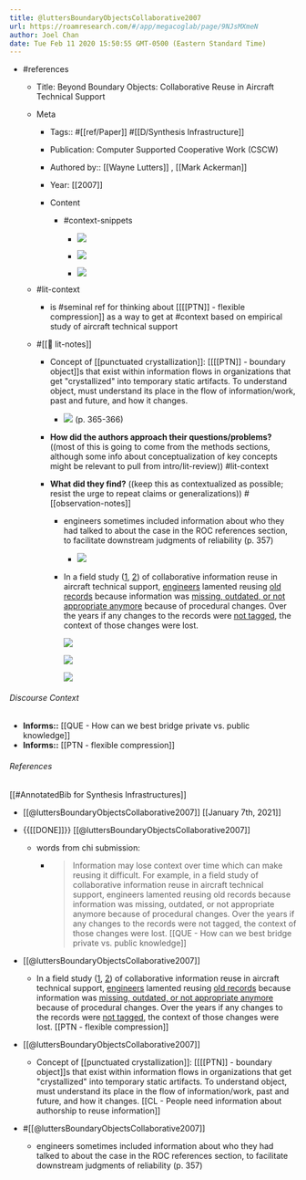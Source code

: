```yaml
---
title: @luttersBoundaryObjectsCollaborative2007
url: https://roamresearch.com/#/app/megacoglab/page/9NJsMXmeN
author: Joel Chan
date: Tue Feb 11 2020 15:50:55 GMT-0500 (Eastern Standard Time)
---
```


- #references

    - Title: Beyond Boundary Objects: Collaborative Reuse in Aircraft Technical Support

    - Meta

        - Tags:: #[[ref/Paper]] #[[D/Synthesis Infrastructure]]

        - Publication: Computer Supported Cooperative Work (CSCW)

        - Authored by::  [[Wayne Lutters]] ,  [[Mark Ackerman]]

        - Year: [[2007]]

        - Content

            - #context-snippets

                - ![](https://firebasestorage.googleapis.com/v0/b/firescript-577a2.appspot.com/o/imgs%2Fapp%2Fmegacoglab%2FNYuuWA8u30.png?alt=media&token=9373424d-e37a-4087-acb4-2a81b14b4c90)

                - ![](https://firebasestorage.googleapis.com/v0/b/firescript-577a2.appspot.com/o/imgs%2Fapp%2Fmegacoglab%2F1E7PICjFNA.png?alt=media&token=eedfa6d7-109a-49f2-b5ee-a188621a56ee)

                - ![](https://firebasestorage.googleapis.com/v0/b/firescript-577a2.appspot.com/o/imgs%2Fapp%2Fmegacoglab%2FYYrLEASOci.png?alt=media&token=620a5b60-4f92-4f2a-9268-64e4a4fab994)

    - #lit-context

        - is #seminal ref for thinking about [[[[PTN]] - flexible compression]] as a way to get at #context  based on empirical study of aircraft technical support

    - #[[📝 lit-notes]]

        - Concept of [[punctuated crystallization]]: [[[[PTN]] - boundary object]]s that exist within information flows in organizations that get "crystallized" into temporary static artifacts. To understand object, must understand its place in the flow of information/work, past and future, and how it changes.

            - ![](https://firebasestorage.googleapis.com/v0/b/firescript-577a2.appspot.com/o/imgs%2Fapp%2Fmegacoglab%2FG9T2vHDvr9.png?alt=media&token=c2d70867-1bed-4418-8677-48d0e88acbea) (p. 365-366)

        - **How did the authors approach their questions/problems?** ((most of this is going to come from the methods sections, although some info about conceptualization of key concepts might be relevant to pull from intro/lit-review)) #lit-context

        - **What did they find?** ((keep this as contextualized as possible; resist the urge to repeat claims or generalizations)) #[[observation-notes]]

            - engineers sometimes included information about who they had talked to about the case in the ROC references section, to facilitate downstream judgments of reliability (p. 357)

                - ![](https://firebasestorage.googleapis.com/v0/b/firescript-577a2.appspot.com/o/imgs%2Fapp%2Fmegacoglab%2FdirZWk5ezS?alt=media&token=f19f4505-7e37-4a9f-b177-599ed78e8869)

            - In a field study ([1](![](https://firebasestorage.googleapis.com/v0/b/firescript-577a2.appspot.com/o/imgs%2Fapp%2Fmegacoglab%2FYYrLEASOci.png?alt=media&token=620a5b60-4f92-4f2a-9268-64e4a4fab994)), [2](((PxBZyhifs)))) of collaborative information reuse in aircraft technical support, [engineers](((bN1lFNGQF))) lamented reusing [old records](((hiZNe4PgH))) because information was [missing, outdated, or not appropriate anymore](((iMmo84-Q5))) because of procedural changes. Over the years if any changes to the records were [not tagged](((u6oO3mu-M))), the context of those changes were lost.

                ![](https://firebasestorage.googleapis.com/v0/b/firescript-577a2.appspot.com/o/imgs%2Fapp%2Fmegacoglab%2FuEK3Mxh7LT.png?alt=media&token=04134bdb-948a-4994-8203-92487faefbd1)

                ![](https://firebasestorage.googleapis.com/v0/b/firescript-577a2.appspot.com/o/imgs%2Fapp%2Fmegacoglab%2FCAuivC9ftx.png?alt=media&token=20b3b6d2-5da8-4d72-8209-606df2a9f45b)

                ![](https://firebasestorage.googleapis.com/v0/b/firescript-577a2.appspot.com/o/imgs%2Fapp%2Fmegacoglab%2Fof2_R7gYN5.png?alt=media&token=0cf05b15-bf9a-44a7-bf41-acaae6c09864)

###### Discourse Context

- **Informs::** [[QUE - How can we best bridge private vs. public knowledge]]
- **Informs::** [[PTN - flexible compression]]

###### References

[[#AnnotatedBib for Synthesis Infrastructures]]

- [[@luttersBoundaryObjectsCollaborative2007]]
[[January 7th, 2021]]

- {{[[DONE]]}} [[@luttersBoundaryObjectsCollaborative2007]]

    - words from chi submission:

        - > Information may lose context over time which can make reusing it difficult. For example, in a field study of collaborative information reuse in aircraft technical support, engineers lamented reusing old records because information was missing, outdated, or not appropriate anymore because of procedural changes. Over the years if any changes to the records were not tagged, the context of those changes were lost.
[[QUE - How can we best bridge private vs. public knowledge]]

- [[@luttersBoundaryObjectsCollaborative2007]]

    - In a field study ([1](((wZTjEVa0W))), [2](((PxBZyhifs)))) of collaborative information reuse in aircraft technical support, [engineers](((bN1lFNGQF))) lamented reusing [old records](((hiZNe4PgH))) because information was [missing, outdated, or not appropriate anymore](((iMmo84-Q5))) because of procedural changes. Over the years if any changes to the records were [not tagged](((u6oO3mu-M))), the context of those changes were lost.
[[PTN - flexible compression]]

- [[@luttersBoundaryObjectsCollaborative2007]]

    - Concept of [[punctuated crystallization]]: [[[[PTN]] - boundary object]]s that exist within information flows in organizations that get "crystallized" into temporary static artifacts. To understand object, must understand its place in the flow of information/work, past and future, and how it changes.
[[CL - People need information about authorship to reuse information]]

- #[[@luttersBoundaryObjectsCollaborative2007]]

    - engineers sometimes included information about who they had talked to about the case in the ROC references section, to facilitate downstream judgments of reliability (p. 357)
